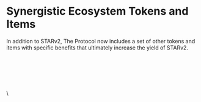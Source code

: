 # Synergistic Ecosystem Tokens and Items

In addition to STARv2, The Protocol now includes a set of other tokens and items with specific benefits that ultimately increase the yield of STARv2. \
\
\
\
\
\
\
\
